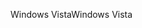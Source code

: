 <span data-ttu-id="9ecd6-101">Windows Vista</span><span class="sxs-lookup"><span data-stu-id="9ecd6-101">Windows Vista</span></span>